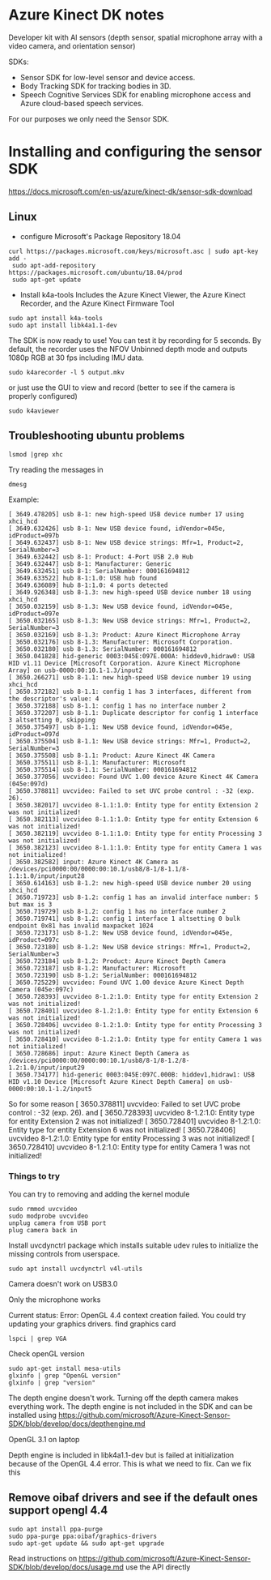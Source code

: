# Azure Kinect DK notes

Developer kit with AI sensors (depth sensor, spatial microphone array with a video camera, and orientation sensor)

SDKs:
- Sensor SDK for low-level sensor and device access.
- Body Tracking SDK for tracking bodies in 3D.
- Speech Cognitive Services SDK for enabling microphone access and Azure cloud-based speech services.

For our purposes we only need the Sensor SDK.

# Installing and configuring the sensor SDK
https://docs.microsoft.com/en-us/azure/kinect-dk/sensor-sdk-download

## Linux
- configure Microsoft's Package Repository
18.04
```
curl https://packages.microsoft.com/keys/microsoft.asc | sudo apt-key add -
 sudo apt-add-repository https://packages.microsoft.com/ubuntu/18.04/prod
 sudo apt-get update
```

- Install k4a-tools
Includes the Azure Kinect Viewer, the Azure Kinect Recorder, and the Azure Kinect Firmware Tool
```
sudo apt install k4a-tools
sudo apt install libk4a1.1-dev
```

The SDK is now ready to use! You can test it by recording for 5 seconds. By default, the recorder uses the NFOV Unbinned depth mode and outputs 1080p RGB at 30 fps including IMU data.

```
sudo k4arecorder -l 5 output.mkv
```
or just use the GUI to view and record (better to see if the camera is properly configured)
```
sudo k4aviewer
```

## Troubleshooting ubuntu problems
```
lsmod |grep xhc
```
Try reading the messages in
```
dmesg
```
Example:
```
[ 3649.478205] usb 8-1: new high-speed USB device number 17 using xhci_hcd
[ 3649.632426] usb 8-1: New USB device found, idVendor=045e, idProduct=097b
[ 3649.632437] usb 8-1: New USB device strings: Mfr=1, Product=2, SerialNumber=3
[ 3649.632442] usb 8-1: Product: 4-Port USB 2.0 Hub
[ 3649.632447] usb 8-1: Manufacturer: Generic
[ 3649.632451] usb 8-1: SerialNumber: 000161694812
[ 3649.633522] hub 8-1:1.0: USB hub found
[ 3649.636089] hub 8-1:1.0: 4 ports detected
[ 3649.926348] usb 8-1.3: new high-speed USB device number 18 using xhci_hcd
[ 3650.032159] usb 8-1.3: New USB device found, idVendor=045e, idProduct=097e
[ 3650.032165] usb 8-1.3: New USB device strings: Mfr=1, Product=2, SerialNumber=3
[ 3650.032169] usb 8-1.3: Product: Azure Kinect Microphone Array
[ 3650.032176] usb 8-1.3: Manufacturer: Microsoft Corporation.
[ 3650.032180] usb 8-1.3: SerialNumber: 000161694812
[ 3650.041828] hid-generic 0003:045E:097E.000A: hiddev0,hidraw0: USB HID v1.11 Device [Microsoft Corporation. Azure Kinect Microphone Array] on usb-0000:00:10.1-1.3/input2
[ 3650.266271] usb 8-1.1: new high-speed USB device number 19 using xhci_hcd
[ 3650.372182] usb 8-1.1: config 1 has 3 interfaces, different from the descriptor's value: 4
[ 3650.372188] usb 8-1.1: config 1 has no interface number 2
[ 3650.372207] usb 8-1.1: Duplicate descriptor for config 1 interface 3 altsetting 0, skipping
[ 3650.375497] usb 8-1.1: New USB device found, idVendor=045e, idProduct=097d
[ 3650.375504] usb 8-1.1: New USB device strings: Mfr=1, Product=2, SerialNumber=3
[ 3650.375508] usb 8-1.1: Product: Azure Kinect 4K Camera
[ 3650.375511] usb 8-1.1: Manufacturer: Microsoft
[ 3650.375514] usb 8-1.1: SerialNumber: 000161694812
[ 3650.377056] uvcvideo: Found UVC 1.00 device Azure Kinect 4K Camera (045e:097d)
[ 3650.378811] uvcvideo: Failed to set UVC probe control : -32 (exp. 26).
[ 3650.382017] uvcvideo 8-1.1:1.0: Entity type for entity Extension 2 was not initialized!
[ 3650.382113] uvcvideo 8-1.1:1.0: Entity type for entity Extension 6 was not initialized!
[ 3650.382119] uvcvideo 8-1.1:1.0: Entity type for entity Processing 3 was not initialized!
[ 3650.382123] uvcvideo 8-1.1:1.0: Entity type for entity Camera 1 was not initialized!
[ 3650.382582] input: Azure Kinect 4K Camera as /devices/pci0000:00/0000:00:10.1/usb8/8-1/8-1.1/8-1.1:1.0/input/input28
[ 3650.614163] usb 8-1.2: new high-speed USB device number 20 using xhci_hcd
[ 3650.719723] usb 8-1.2: config 1 has an invalid interface number: 5 but max is 3
[ 3650.719729] usb 8-1.2: config 1 has no interface number 2
[ 3650.719741] usb 8-1.2: config 1 interface 1 altsetting 0 bulk endpoint 0x81 has invalid maxpacket 1024
[ 3650.723173] usb 8-1.2: New USB device found, idVendor=045e, idProduct=097c
[ 3650.723180] usb 8-1.2: New USB device strings: Mfr=1, Product=2, SerialNumber=3
[ 3650.723184] usb 8-1.2: Product: Azure Kinect Depth Camera
[ 3650.723187] usb 8-1.2: Manufacturer: Microsoft
[ 3650.723190] usb 8-1.2: SerialNumber: 000161694812
[ 3650.725229] uvcvideo: Found UVC 1.00 device Azure Kinect Depth Camera (045e:097c)
[ 3650.728393] uvcvideo 8-1.2:1.0: Entity type for entity Extension 2 was not initialized!
[ 3650.728401] uvcvideo 8-1.2:1.0: Entity type for entity Extension 6 was not initialized!
[ 3650.728406] uvcvideo 8-1.2:1.0: Entity type for entity Processing 3 was not initialized!
[ 3650.728410] uvcvideo 8-1.2:1.0: Entity type for entity Camera 1 was not initialized!
[ 3650.728686] input: Azure Kinect Depth Camera as /devices/pci0000:00/0000:00:10.1/usb8/8-1/8-1.2/8-1.2:1.0/input/input29
[ 3650.734177] hid-generic 0003:045E:097C.000B: hiddev1,hidraw1: USB HID v1.10 Device [Microsoft Azure Kinect Depth Camera] on usb-0000:00:10.1-1.2/input5
```

So for some reason 
[ 3650.378811] uvcvideo: Failed to set UVC probe control : -32 (exp. 26).
and
[ 3650.728393] uvcvideo 8-1.2:1.0: Entity type for entity Extension 2 was not initialized!
[ 3650.728401] uvcvideo 8-1.2:1.0: Entity type for entity Extension 6 was not initialized!
[ 3650.728406] uvcvideo 8-1.2:1.0: Entity type for entity Processing 3 was not initialized!
[ 3650.728410] uvcvideo 8-1.2:1.0: Entity type for entity Camera 1 was not initialized!

### Things to try

You can try to removing and adding the kernel module
```
sudo rmmod uvcvideo
sudo modprobe uvcvideo
unplug camera from USB port
plug camera back in
```

Install uvcdynctrl package which installs suitable udev rules to initialize the missing controls from userspace.
```
sudo apt install uvcdynctrl v4l-utils
```

Camera doesn't work on USB3.0

Only the microphone works

Current status: Error: OpenGL 4.4 context creation failed. You could try updating your graphics drivers.
find graphics card
```
lspci | grep VGA
```

Check openGL version
```
sudo apt-get install mesa-utils
glxinfo | grep "OpenGL version"
glxinfo | grep "version"
```

The depth engine doesn't work. Turning off the depth camera makes everything work. The depth engine is not included in the SDK and can be installed using https://github.com/microsoft/Azure-Kinect-Sensor-SDK/blob/develop/docs/depthengine.md

OpenGL 3.1 on laptop

Depth engine is included in libk4a1.1-dev but is failed at initialization because of the OpenGL 4.4 error. This is what we need to fix.
Can we fix this
## Remove oibaf drivers and see if the default ones support opengl 4.4
```
sudo apt install ppa-purge
sudo ppa-purge ppa:oibaf/graphics-drivers
sudo apt-get update && sudo apt-get upgrade
```

Read instructions on
https://github.com/microsoft/Azure-Kinect-Sensor-SDK/blob/develop/docs/usage.md
use the API directly





